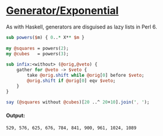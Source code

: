 [1]: http://rosettacode.org/wiki/Generator/Exponential

# [Generator/Exponential][1]

As with Haskell, generators are disguised as lazy lists in Perl&#160;6.

```perl
sub powers($m) { 0..* X** $m }
 
my @squares = powers(2);
my @cubes   = powers(3);
 
sub infix:<without> (@orig,@veto) {
    gather for @veto -> $veto {
        take @orig.shift while @orig[0] before $veto;
        @orig.shift if @orig[0] eqv $veto;
    }
}
 
say (@squares without @cubes)[20 ..^ 20+10].join(', ');
```

#### Output:
```
529, 576, 625, 676, 784, 841, 900, 961, 1024, 1089
```